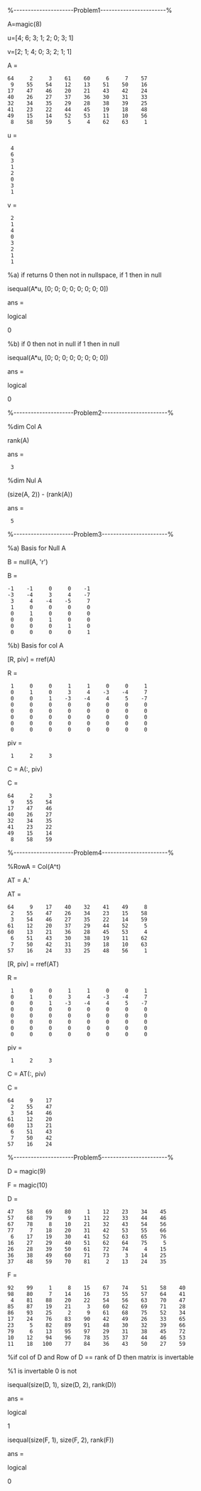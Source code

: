 
%---------------------Problem1-----------------------%

A=magic(8)

u=[4; 6; 3; 1; 2; 0; 3; 1]

v=[2; 1; 4; 0; 3; 2; 1; 1]


A =

    64     2     3    61    60     6     7    57
     9    55    54    12    13    51    50    16
    17    47    46    20    21    43    42    24
    40    26    27    37    36    30    31    33
    32    34    35    29    28    38    39    25
    41    23    22    44    45    19    18    48
    49    15    14    52    53    11    10    56
     8    58    59     5     4    62    63     1

u =

     4
     6
     3
     1
     2
     0
     3
     1


v =

     2
     1
     4
     0
     3
     2
     1
     1


%a) if returns 0 then not in nullspace, if 1 then  in null

isequal(A*u, [0; 0; 0; 0; 0; 0; 0; 0])

ans =

  logical

   0

%b) if 0 then not in null if 1 then  in null

isequal(A*u, [0; 0; 0; 0; 0; 0; 0; 0])

ans =

  logical

   0


%---------------------Problem2-----------------------%

%dim Col A

rank(A)

ans =

     3

%dim Nul A

(size(A, 2)) - (rank(A))

ans =

     5



%---------------------Problem3-----------------------%

%a) Basis for Null A

B = null(A, 'r')


B =

    -1    -1     0     0    -1
    -3    -4     3     4    -7
     3     4    -4    -5     7
     1     0     0     0     0
     0     1     0     0     0
     0     0     1     0     0
     0     0     0     1     0
     0     0     0     0     1

%b) Basis for col A

[R, piv] = rref(A)

R =

     1     0     0     1     1     0     0     1
     0     1     0     3     4    -3    -4     7
     0     0     1    -3    -4     4     5    -7
     0     0     0     0     0     0     0     0
     0     0     0     0     0     0     0     0
     0     0     0     0     0     0     0     0
     0     0     0     0     0     0     0     0
     0     0     0     0     0     0     0     0


piv =

     1     2     3

C = A(:, piv)

C =

    64     2     3
     9    55    54
    17    47    46
    40    26    27
    32    34    35
    41    23    22
    49    15    14
     8    58    59


%---------------------Problem4-----------------------%

%RowA = Col(A^t)

AT = A.'

AT =

    64     9    17    40    32    41    49     8
     2    55    47    26    34    23    15    58
     3    54    46    27    35    22    14    59
    61    12    20    37    29    44    52     5
    60    13    21    36    28    45    53     4
     6    51    43    30    38    19    11    62
     7    50    42    31    39    18    10    63
    57    16    24    33    25    48    56     1

[R, piv] = rref(AT)

R =

     1     0     0     1     1     0     0     1
     0     1     0     3     4    -3    -4     7
     0     0     1    -3    -4     4     5    -7
     0     0     0     0     0     0     0     0
     0     0     0     0     0     0     0     0
     0     0     0     0     0     0     0     0
     0     0     0     0     0     0     0     0
     0     0     0     0     0     0     0     0


piv =

     1     2     3

C = AT(:, piv)

C =

    64     9    17
     2    55    47
     3    54    46
    61    12    20
    60    13    21
     6    51    43
     7    50    42
    57    16    24


%---------------------Problem5-----------------------%

D = magic(9)

F = magic(10)

D =

    47    58    69    80     1    12    23    34    45
    57    68    79     9    11    22    33    44    46
    67    78     8    10    21    32    43    54    56
    77     7    18    20    31    42    53    55    66
     6    17    19    30    41    52    63    65    76
    16    27    29    40    51    62    64    75     5
    26    28    39    50    61    72    74     4    15
    36    38    49    60    71    73     3    14    25
    37    48    59    70    81     2    13    24    35


F =

    92    99     1     8    15    67    74    51    58    40
    98    80     7    14    16    73    55    57    64    41
     4    81    88    20    22    54    56    63    70    47
    85    87    19    21     3    60    62    69    71    28
    86    93    25     2     9    61    68    75    52    34
    17    24    76    83    90    42    49    26    33    65
    23     5    82    89    91    48    30    32    39    66
    79     6    13    95    97    29    31    38    45    72
    10    12    94    96    78    35    37    44    46    53
    11    18   100    77    84    36    43    50    27    59


%if col of D and Row of D == rank of D then matrix is invertable

%1 is invertable 0 is not

isequal(size(D, 1), size(D, 2), rank(D))

ans =

  logical

   1

isequal(size(F, 1), size(F, 2), rank(F))

ans =

  logical
  
   0

